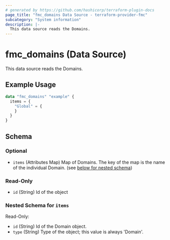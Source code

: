 ```yaml
---
# generated by https://github.com/hashicorp/terraform-plugin-docs
page_title: "fmc_domains Data Source - terraform-provider-fmc"
subcategory: "System information"
description: |-
  This data source reads the Domains.
---
```


# fmc_domains (Data Source)

This data source reads the Domains.

## Example Usage

```terraform
data "fmc_domains" "example" {
  items = {
    "Global" = {
    }
  }
}
```

<!-- schema generated by tfplugindocs -->
## Schema

### Optional

- `items` (Attributes Map) Map of Domains. The key of the map is the name of the individual Domain. (see [below for nested schema](#nestedatt--items))

### Read-Only

- `id` (String) Id of the object

<a id="nestedatt--items"></a>
### Nested Schema for `items`

Read-Only:

- `id` (String) Id of the Domain object.
- `type` (String) Type of the object; this value is always 'Domain'.
